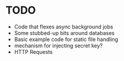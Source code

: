 # TODO

* Code that flexes async background jobs
* Some stubbed-up bits around databases
* Basic example code for static file handling
* mechanism for injecting secret key?
* HTTP Requests
